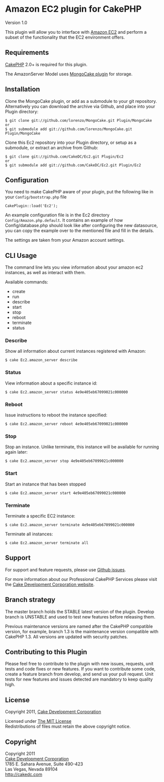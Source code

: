 # Amazon EC2 plugin for CakePHP #

Version 1.0

This plugin will allow you to interface with [Amazon EC2](http://aws.amazon.com) and perform a subset of the functionality that the EC2 environment offers.

## Requirements ##

[CakePHP](http://cakephp.org) 2.0+ is required for this plugin.

The AmazonServer Model uses [MongoCake plugin](https://github.com/lorenzo/MongoCake) for storage.

## Installation ##

Clone the MongoCake plugin, or add as a submodule to your git repository. Alternatively you can download the archive via Github, and place into your Plugin directory:

	$ git clone git://github.com/lorenzo/MongoCake.git Plugin/MongoCake
	or
	$ git submodule add git://github.com/lorenzo/MongoCake.git Plugin/MongoCake

Clone this Ec2 repository into your Plugin directory, or setup as a submodule, or extract an archive from Github:

	$ git clone git://github.com/CakeDC/Ec2.git Plugin/Ec2
	or
	$ git submodule add git://github.com/CakeDC/Ec2.git Plugin/Ec2

## Configuration ##

You need to make CakePHP aware of your plugin, put the following like in your `Config/bootstrap.php` file

	CakePlugin::load('Ec2');

An example configuration file is in the Ec2 directory `Config/Amazon.php.default`. It contains an example of how Config/database.php
should look like after configuring the new datasource, you can copy the example over to the mentioned file and fill in the details.

The settings are taken from your Amazon account settings.

## CLI Usage ##

The command line lets you view information about your amazon ec2 instances, as well as interact with them.

Available commands:

* create
* run
* describe
* start
* stop
* reboot
* terminate
* status

### Describe ###

Show all information about current instances registered with Amazon:

	$ cake Ec2.amazon_server describe

### Status ###

View information about a specific instance id:

	$ cake Ec2.amazon_server status 4e9e405eb67099021c000000

### Reboot ###

Issue instructions to reboot the instance specified:

	$ cake Ec2.amazon_server reboot 4e9e405eb67099021c000000

### Stop ###

Stop an instance. Unlike terminate, this instance will be available for running again later:

	$ cake Ec2.amazon_server stop 4e9e405eb67099021c000000

### Start ###

Start an instance that has been stopped

	$ cake Ec2.amazon_server start 4e9e405eb67099021c000000

### Terminate ###

Terminate a specific EC2 instance:

	$ cake Ec2.amazon_server terminate 4e9e405eb67099021c000000

Terminate all instances:

	$ cake Ec2.amazon_server terminate all

## Support ##

For support and feature requests, please use [Github issues](https://github.com/CakeDC/Ec2/issues).

For more information about our Professional CakePHP Services please visit the [Cake Development Corporation website](http://cakedc.com).

## Branch strategy ##

The master branch holds the STABLE latest version of the plugin. 
Develop branch is UNSTABLE and used to test new features before releasing them. 

Previous maintenance versions are named after the CakePHP compatible version, for example, branch 1.3 is the maintenance version compatible with CakePHP 1.3.
All versions are updated with security patches.

## Contributing to this Plugin ##

Please feel free to contribute to the plugin with new issues, requests, unit tests and code fixes or new features. If you want to contribute some code, create a feature branch from develop, and send us your pull request. Unit tests for new features and issues detected are mandatory to keep quality high. 


## License ##

Copyright 2011, [Cake Development Corporation](http://cakedc.com)

Licensed under [The MIT License](http://www.opensource.org/licenses/mit-license.php)<br/>
Redistributions of files must retain the above copyright notice.

## Copyright ###

Copyright 2011<br/>
[Cake Development Corporation](http://cakedc.com)<br/>
1785 E. Sahara Avenue, Suite 490-423<br/>
Las Vegas, Nevada 89104<br/>
http://cakedc.com<br/>